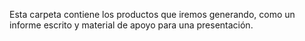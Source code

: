 Esta carpeta contiene los productos que iremos generando, como un informe escrito
y material de apoyo para una presentación.
